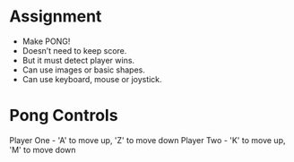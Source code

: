# Assignment
- Make PONG!
- Doesn’t need to keep score.
- But it must detect player wins.
- Can use images or basic shapes.
- Can use keyboard, mouse or joystick.

# Pong Controls
Player One - 'A' to move up, 'Z' to move down
Player Two - 'K' to move up, 'M' to move down